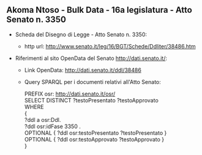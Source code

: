 ## Akoma Ntoso - Bulk Data - 16a legislatura - Atto Senato n. 3350 ##

* Scheda del Disegno di Legge - Atto Senato n. 3350:
	* http url: http://www.senato.it/leg/16/BGT/Schede/Ddliter/38486.htm

* Riferimenti al sito OpenData del Senato http://dati.senato.it/:
	* Link OpenData: http://dati.senato.it/ddl/38486
	* Query SPARQL per i documenti relativi all'Atto Senato:

        PREFIX osr: <http://dati.senato.it/osr/>  
		SELECT DISTINCT ?testoPresentato ?testoApprovato  
		WHERE  
		{  
		    ?ddl a osr:Ddl.  
		    ?ddl osr:idFase 3350 .  
		    OPTIONAL { ?ddl osr:testoPresentato ?testoPresentato }  
		    OPTIONAL { ?ddl osr:testoApprovato ?testoApprovato }  
		}
		
